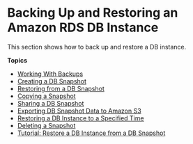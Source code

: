 # Backing Up and Restoring an Amazon RDS DB Instance<a name="CHAP_CommonTasks.BackupRestore"></a>

This section shows how to back up and restore a DB instance\. 

**Topics**
+ [Working With Backups](USER_WorkingWithAutomatedBackups.md)
+ [Creating a DB Snapshot](USER_CreateSnapshot.md)
+ [Restoring from a DB Snapshot](USER_RestoreFromSnapshot.md)
+ [Copying a Snapshot](USER_CopySnapshot.md)
+ [Sharing a DB Snapshot](USER_ShareSnapshot.md)
+ [Exporting DB Snapshot Data to Amazon S3](USER_ExportSnapshot.md)
+ [Restoring a DB Instance to a Specified Time](USER_PIT.md)
+ [Deleting a Snapshot](USER_DeleteSnapshot.md)
+ [Tutorial: Restore a DB Instance from a DB Snapshot](CHAP_Tutorials.RestoringFromSnapshot.md)